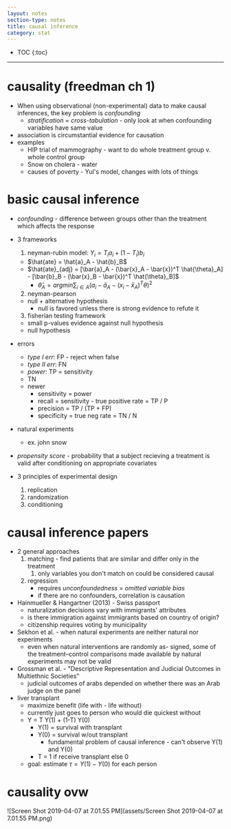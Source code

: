 ```yaml
---
layout: notes
section-type: notes
title: causal inference
category: stat
---
```


* TOC
{:toc}
---


# causality (freedman ch 1)
- When using observational (non-experimental) data to make causal inferences, the key problem is *confounding*
  - *stratification* = *cross-tabulation* - only look at when confounding variables have same value
- association is circumstantial evidence for causation
- examples
  - HIP trial of mammography - want to do whole treatment group v. whole control group
  - Snow on cholera - water
  - causes of poverty - Yul's model, changes with lots of things

# basic causal inference

- *confounding* - difference between groups other than the treatment which affects the response
- 3 frameworks
  1. neyman-rubin model: $Y_i = T_i a_i + (1-T_i) b_i$
    - $\hat{ate} = \hat{a}_A - \hat{b}_B$
    - $\hat{ate}_{adj} = [\bar{a}_A - (\bar{x}_A - \bar{x})^T \hat{\theta}_A] - [\bar{b}_B - (\bar{x}_B - \bar{x})^T \hat{\theta}_B]$
      - $\hat{\theta}_A = argmin \sum_{i \in A} (a_i - \bar{a}_A - (x_i - \bar{x}_A)^T \theta)^2$

  2. neyman-pearson
    - null + alternative hypothesis
      - null is favored unless there is strong evidence to refute it
  3. fisherian testing framework
    - small p-values evidence against null hypothesis
    - null hypothesis

- errors
  - *type I err*: FP - reject when false
  - *type II err*: FN
  - *power*: TP = sensitivity
  - TN
  - newer
    - sensitivity = power
    - recall = sensitivity - true positive rate = TP / P
    - precision = TP / (TP + FP)
    - specificity = true neg rate = TN / N
- natural experiments
  - ex. john snow
- *propensity score* - probability that a subject recieving a treatment is valid after conditioning on appropriate covariates
- 3 principles of experimental design
  1. replication
  2. randomization
  3. conditioning

# causal inference papers

- 2 general approaches
  1. matching - find patients that are similar and differ only in the treatment
     1. only variables you don't match on could be considered causal
  2. regression
     - requires *unconfoundedness* = *omitted variable bias*
     - if there are no confounders, correlation is causation
- Hainmueller & Hangartner (2013) - Swiss passport
  - naturalization decisions vary with immigrants' attributes
  - is there immigration against immigrants based on country of origin?
  - citizenship requires voting by municipality
- Sekhon et al. - when natural experiments are neither natural nor experiments
  - even when natural interventions are randomly as- signed, some of the treatment–control comparisons made available by natural experiments may not be valid
- Grossman et al. - "Descriptive Representation and Judicial Outcomes in Multiethnic Societies"
  - judicial outcomes of arabs depended on whether there was an Arab judge on the panel
- liver transplant
  - maximize benefit (life with - life without)
  - currently just goes to person who would die quickest without
  - Y = T Y(1) + (1-T) Y(0)
    - Y(1) = survival with transplant
    - Y(0) = survival w/out transplant
      - fundamental problem of causal inference - can't observe Y(1) and Y(0)
    - T = 1 if receive transplant else 0
  - goal: estimate $\tau = Y(1) - Y(0)$ for each person

# causality ovw

![Screen Shot 2019-04-07 at 7.01.55 PM](assets/Screen Shot 2019-04-07 at 7.01.55 PM.png)